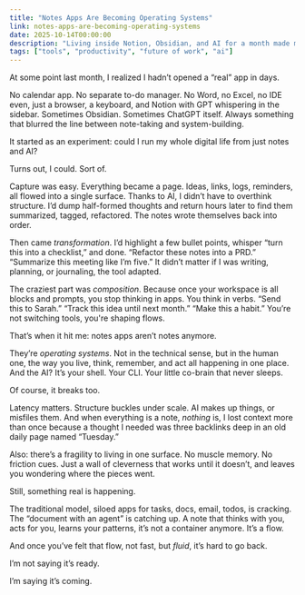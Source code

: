 ```yaml
---
title: "Notes Apps Are Becoming Operating Systems"
link: notes-apps-are-becoming-operating-systems
date: 2025-10-14T00:00:00
description: "Living inside Notion, Obsidian, and AI for a month made me rethink what 'apps' even are."
tags: ["tools", "productivity", "future of work", "ai"]
---
```


At some point last month, I realized I hadn’t opened a “real” app in days.

No calendar app. No separate to-do manager. No Word, no Excel, no IDE even, just a browser, a keyboard, and Notion with GPT whispering in the sidebar. Sometimes Obsidian. Sometimes ChatGPT itself. Always something that blurred the line between note-taking and system-building.

It started as an experiment: could I run my whole digital life from just notes and AI?

Turns out, I could. Sort of.

Capture was easy. Everything became a page. Ideas, links, logs, reminders, all flowed into a single surface. Thanks to AI, I didn’t have to overthink structure. I’d dump half-formed thoughts and return hours later to find them summarized, tagged, refactored. The notes wrote themselves back into order.

Then came *transformation*. I’d highlight a few bullet points, whisper “turn this into a checklist,” and done. “Refactor these notes into a PRD.” “Summarize this meeting like I’m five.” It didn’t matter if I was writing, planning, or journaling, the tool adapted.

The craziest part was *composition*. Because once your workspace is all blocks and prompts, you stop thinking in apps. You think in verbs. “Send this to Sarah.” “Track this idea until next month.” “Make this a habit.” You’re not switching tools, you're shaping flows.

That’s when it hit me: notes apps aren’t notes anymore.

They’re *operating systems*. Not in the technical sense, but in the human one, the way you live, think, remember, and act all happening in one place. And the AI? It’s your shell. Your CLI. Your little co-brain that never sleeps.

Of course, it breaks too.

Latency matters. Structure buckles under scale. AI makes up things, or misfiles them. And when everything is a note, *nothing* is, I lost context more than once because a thought I needed was three backlinks deep in an old daily page named “Tuesday.”

Also: there’s a fragility to living in one surface. No muscle memory. No friction cues. Just a wall of cleverness that works until it doesn’t, and leaves you wondering where the pieces went.

Still, something real is happening.

The traditional model, siloed apps for tasks, docs, email, todos, is cracking. The “document with an agent” is catching up. A note that thinks with you, acts for you, learns your patterns, it’s not a container anymore. It’s a flow.

And once you’ve felt that flow, not fast, but *fluid*, it’s hard to go back.

I’m not saying it’s ready.

I’m saying it’s coming.
